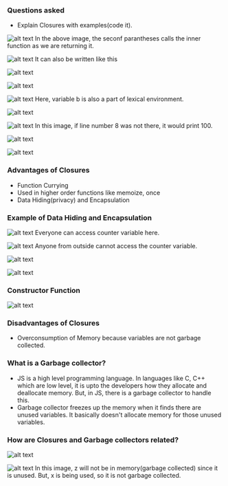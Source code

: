 ### Questions asked

- Explain Closures with examples(code it).
  
![alt text](image.png)
In the above image, the seconf parantheses calls the inner function as we are returning it.

![alt text](image-1.png)
It can also be written like this


![alt text](image-2.png)

![alt text](image-3.png)

![alt text](image-5.png)
Here, variable b is also a part of lexical environment.

![alt text](image-6.png)

![alt text](image-7.png)
In this image, if line number 8 was not there, it would print 100.

![alt text](image-8.png)

![alt text](image-9.png)

### Advantages of Closures
- Function Currying
- Used in higher order functions like memoize, once
- Data Hiding(privacy) and Encapsulation

### Example of Data Hiding and Encapsulation

![alt text](image-10.png)
Everyone can access counter variable here.

![alt text](image-11.png)
Anyone from outside cannot access the counter variable.


![alt text](image-12.png)

![alt text](image-13.png)

### Constructor Function

![alt text](image-14.png)

### Disadvantages of Closures

- Overconsumption of Memory because variables are not garbage collected.

### What is a Garbage collector?

- JS is a high level programming language. In languages like C, C++ which are low level, it is upto the developers how they allocate and deallocate memory. But, in JS, there is a garbage collector to handle this.
- Garbage collector freezes up the memory when it finds there are unused variables. It basically doesn't allocate memory for those unused variables.

### How are Closures and Garbage collectors related?

![alt text](image-15.png)

![alt text](image-16.png)
In this image, z will not be in memory(garbage collected) since it is unused. But, x is being used, so it is not garbage collected.
